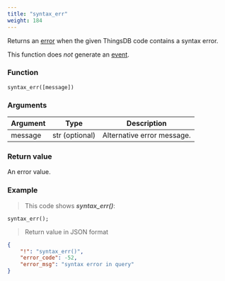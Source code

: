 ```yaml
---
title: "syntax_err"
weight: 184
---
```


Returns an [error](../../data-types/error) when the given ThingsDB code contains a syntax error.

This function does *not* generate an [event](../../overview/events).

### Function
`syntax_err([message])`

### Arguments
Argument | Type | Description
-------- | ---- | -----------
message | str (optional) | Alternative error message.

### Return value
An error value.

### Example

> This code shows ***syntax_err()***:

```thingsdb,json_response
syntax_err();
```

> Return value in JSON format

```json
{
    "!": "syntax_err()",
    "error_code": -52,
    "error_msg": "syntax error in query"
}
```
